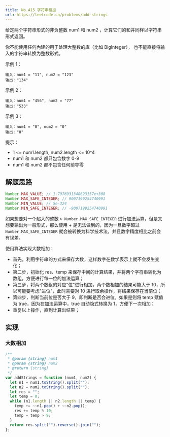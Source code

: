 ```yaml
---
title: No.415 字符串相加
url: https://leetcode.cn/problems/add-strings
---
```


给定两个字符串形式的非负整数 num1 和 num2 ，计算它们的和并同样以字符串形式返回。

你不能使用任何內建的用于处理大整数的库（比如 BigInteger）， 也不能直接将输入的字符串转换为整数形式。

示例 1：

```text
输入：num1 = "11", num2 = "123"
输出："134"
```

示例 2：

```text
输入：num1 = "456", num2 = "77"
输出："533"
```

示例 3：

```text
输入：num1 = "0", num2 = "0"
输出："0"
```

提示：

- 1 <= num1.length, num2.length <= 10^4
- num1 和 num2 都只包含数字 0-9
- num1 和 num2 都不包含任何前导零

## 解题思路

```js
Number.MAX_VALUE; // 1.7976931348623157e+308
Number.MAX_SAFE_INTEGER; // 9007199254740991
Number.MIN_VALUE; // 5e-324
Number.MIN_SAFE_INTEGER; // -9007199254740991
```

如果想要对一个超大的整数 `> Number.MAX_SAFE_INTEGER` 进行加法运算，但是又想要输出为一般形式，那么使用 + 是无法做到的，因为一旦数字超过 `Number.MAX_SAFE_INTEGER` 就会被转换为科学技术法，并且数字精度相比之前会有误差。

使用算法实现大数相加：

- 首先，利用字符串的方式来保存大数，这样数字在数学表示上就不会发生变化；
- 第二步，初始化 res、temp 来保存中间的计算结果，并将两个字符串转化为数组，方便进行每一位的加法运算；
- 第三步，将两个数组的对应"位"进行相加，两个数相加的结果可能大于 10，所以可能要考虑"进位"，此时需要对 10 进行取余操作，将结果保存在当前位；
- 第四步，判断当前位是否大于 9，即判断是否会进位。如果是则将 temp 赋值为 true，因为在加法运算中，true 自动隐式转换为 1，方便下一次相加；
- 重复以上操作，直到计算出结果；

## 实现

### 大数相加

```js
/**
 * @param {string} num1
 * @param {string} num2
 * @return {string}
 */
var addStrings = function (num1, num2) {
  let n1 = num1.toString().split("");
  let n2 = num2.toString().split("");
  let res = "";
  let temp = 0;
  while (n1.length || n2.length || temp) {
    temp += ~~n1.pop() + ~~n2.pop();
    res += temp % 10;
    temp = temp > 9;
  }
  return res.split("").reverse().join("");
};
```
